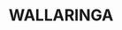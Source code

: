 ---
lastmod: '2025-04-06T06:05:20+00:00'
latitude: -32.45449922
layout: suburb
longitude: 151.6709688
postcode: '2420'
state: NSW
title: WALLARINGA
url: /nsw/wallaringa/
---